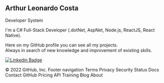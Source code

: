 ## Arthur Leonardo Costa

Developer System 

I'm a C# Full-Stack Developer (.dotNet, AspNet, Node.js, ReactJS, React Native).<br/>

Here on my GitHub profile you can see all my projects.  
Always in search of new knowledge and improvement of existing skills.

<a href="https://www.linkedin.com/in/arthur-leonardo-534368200/"><img alt="Linkedin Badge" src="https://img.shields.io/badge/-Arthur%20Leonardo-6633cc?style=flat-square&logo=Linkedin&logoColor=white&link=https://www.linkedin.com/in/arthur-leonardo-534368200/"/></a>

© 2022 GitHub, Inc.
Footer navigation
Terms
Privacy
Security
Status
Docs
Contact GitHub
Pricing
API
Training
Blog
About
